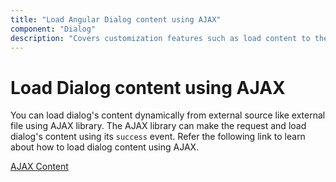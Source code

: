 ```yaml
---
title: "Load Angular Dialog content using AJAX"
component: "Dialog"
description: "Covers customization features such as load content to the dialog from external sources, built-in alert, and confirmation model dialog."
---
```


# Load Dialog content using AJAX

You can load dialog's content dynamically from external source like external file using AJAX library.
The AJAX library can make the request and load dialog's content using its `success` event.
Refer the following link to learn about how to load dialog content using AJAX.

[AJAX Content](https://ej2.syncfusion.com/angular/demos/#/material/dialog/dialog-contents-via-ajax)
